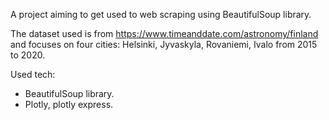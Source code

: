 A project aiming to get used to web scraping using BeautifulSoup library.

The dataset used is from https://www.timeanddate.com/astronomy/finland and focuses on four cities: Helsinki, Jyvaskyla, Rovaniemi, Ivalo from 2015 to 2020.

Used tech:
- BeautifulSoup library.
- Plotly, plotly express.
